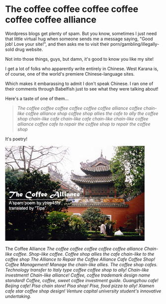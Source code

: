 # The coffee coffee coffee coffee coffee coffee alliance

Wordpress blogs get plenty of spam. But you know, sometimes I just need that little virtual hug when someone sends me a message saying, "Good job! Love your site!", and then asks me to visit their porn/gambling/illegally-sold drug website.

Not into those things, guys, but damn, it's good to know you like my site!

I get a lot of folks who apparently write entirely in Chinese. West Karana is, of course, one of the world's premiere Chinese-language sites.

Which makes it embarassing to admit I don't speak Chinese. I ran one of their comments through Babelfish just to see what they were talking about!

Here's a taste of one of them...

> *The coffee coffee coffee coffee coffee coffee alliance coffee chain-like coffee alliance shop coffee shop allies the cafe to ally the coffee shop chain-like cafe chain-like cafe chain-like chain-like coffee alliance coffee cafe to repair the coffee shop to repair the coffee shop*


It's poetry!

![Guangzhou temple](../uploads/2006/09/guangzhou.jpg)

The Coffee Alliance
 *The coffee coffee coffee coffee coffee alliance
Chain-like coffee. Shop-like coffee.
Coffee shop allies the cafe chain-like to the coffee shop
The Alliance to Repair the Coffee Alliance Cafe
Coffee Shop! Coffee Management!
Manage the chain-like allies. The coffee shop cafes.
Technology transfer to Italy type coffee coffee shop to ally!
Chain-like investment! Chain-like alliance!
Coffee, coffee trademark design name standard!
Coffee, coffee, sweet coffee investment guide.
Guangzhou cafe! Beijing cafe!
Pisa chain store! Pisa shop! Pisa, food pizza to ally!
Xiamen cafe star coffee shop design!
Venture capital university student's innovative undertaking.*




